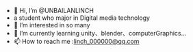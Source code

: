 - 👋 Hi, I’m @UNBAILANLINCH
- a student who major in Digital media technology
- 👀 I’m interested in so many
- 🌱 I’m currently learning unity、blender、computerGraphics...
- 📫 How to reach me :linch_000000@qq.com

<!---
UNBAILANLINCH/UNBAILANLINCH is a ✨ special ✨ repository because its `README.md` (this file) appears on your GitHub profile.
You can click the Preview link to take a look at your changes.
--->
